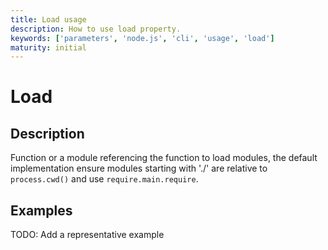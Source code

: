 ```yaml
---
title: Load usage
description: How to use load property.
keywords: ['parameters', 'node.js', 'cli', 'usage', 'load']
maturity: initial
---
```


# Load

## Description

Function or a module referencing the function to load modules, the default implementation ensure modules starting with './' are relative to `process.cwd()` and use `require.main.require`.

## Examples

TODO: Add a representative example
